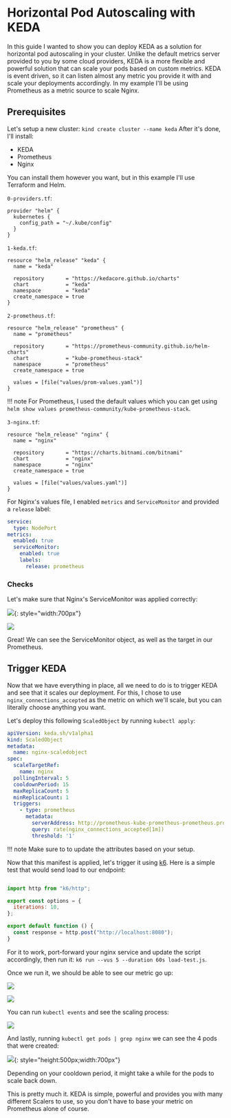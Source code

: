 # Horizontal Pod Autoscaling with KEDA
In this guide I wanted to show you can deploy KEDA as a solution for horizontal pod autoscaling in your cluster. Unlike the default metrics server provided to you by some cloud providers, KEDA is a more flexible and powerful solution that can scale your pods based on custom metrics.
KEDA is event driven, so it can listen almost any metric you provide it with and scale your deployments accordingly. In my example I'll be using Prometheus as a metric source to scale Nginx.

## Prerequisites
Let's setup a new cluster: `kind create cluster --name keda`
After it's done, I'll install:

- KEDA
- Prometheus
- Nginx

You can install them however you want, but in this example I'll use Terraform and Helm.

`0-providers.tf`:
```hcl
provider "helm" {
  kubernetes {
    config_path = "~/.kube/config"
  }
}
```

`1-keda.tf`:
```hcl
resource "helm_release" "keda" {
  name = "keda"

  repository       = "https://kedacore.github.io/charts"
  chart            = "keda"
  namespace        = "keda"
  create_namespace = true
}
```

`2-prometheus.tf`:
```hcl
resource "helm_release" "prometheus" {
  name = "prometheus"

  repository       = "https://prometheus-community.github.io/helm-charts"
  chart            = "kube-prometheus-stack"
  namespace        = "prometheus"
  create_namespace = true

  values = [file("values/prom-values.yaml")]
}
```
!!! note
    For Prometheus, I used the default values which you can get using `helm show values prometheus-community/kube-prometheus-stack`.

`3-nginx.tf`:
```hcl
resource "helm_release" "nginx" {
  name = "nginx"

  repository       = "https://charts.bitnami.com/bitnami"
  chart            = "nginx"
  namespace        = "nginx"
  create_namespace = true

  values = [file("values/values.yaml")]
}
```

For Nginx's values file, I enabled `metrics` and `ServiceMonitor` and provided a `release` label:
```yaml
service:
  type: NodePort
metrics:
  enabled: true
  serviceMonitor:
    enabled: true
    labels:
      release: prometheus
```

### Checks
Let's make sure that Nginx's ServiceMonitor was applied correctly:

![](images/k-get-sm.png){: style="width:700px"}

![](images/prom-target.png)

Great! We can see the ServiceMonitor object, as well as the target in our Prometheus.

## Trigger KEDA
Now that we have everything in place, all we need to do is to trigger KEDA and see that it scales our deployment.
For this, I chose to use `nginx_connections_accepted` as the metric on which we'll scale, but you can literally choose anything you want.

Let's deploy this following `ScaledObject` by running `kubectl apply`:
```yaml
apiVersion: keda.sh/v1alpha1
kind: ScaledObject
metadata:
  name: nginx-scaledobject
spec:
  scaleTargetRef:
    name: nginx
  pollingInterval: 5
  cooldownPeriod: 15
  maxReplicaCount: 5
  minReplicaCount: 1
  triggers:
    - type: prometheus
      metadata:
        serverAddress: http://prometheus-kube-prometheus-prometheus.prometheus.svc.cluster.local:9090
        query: rate(nginx_connections_accepted[1m])
        threshold: '1'
```
!!! note
    Make sure to to update the attributes based on your setup.

Now that this manifest is applied, let's trigger it using [k6](https://k6.io/). Here is a simple test that would send load to our endpoint:
```js

import http from "k6/http";

export const options = {
  iterations: 10,
};

export default function () {
  const response = http.post("http://localhost:8080");
}
```

For it to work, port-forward your nginx service and update the script accordingly, then run it: `k6 run --vus 5 --duration 60s load-test.js`.

Once we run it, we should be able to see our metric go up:

![](images/before-scale.png)

![](images/after-scale.png)


You can run `kubectl events` and see the scaling process:

![](images/events.png)

And lastly, running `kubectl get pods | grep nginx` we can see the 4 pods that were created:

![](images/k-get-pods-ps.png){: style="height:500px;width:700px"}

Depending on your cooldown period, it might take a while for the pods to scale back down.

This is pretty much it. KEDA is simple, powerful and provides you with many different Scalers to use, so you don't have to base your metric on Prometheus alone of course.
